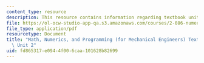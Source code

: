 ```yaml
---
content_type: resource
description: This resource contains information regarding textbook unit 2.
file: https://ol-ocw-studio-app-qa.s3.amazonaws.com/courses/2-086-numerical-computation-for-mechanical-engineers-spring-2013/fd865317e0944f006caa101628b82699_MIT2_086S13_Unit2_Textbook.pdf
file_type: application/pdf
resourcetype: Document
title: "Math, Numerics, and Programming (for Mechanical Engineers) Textbook \u2013\
  \ Unit 2"
uid: fd865317-e094-4f00-6caa-101628b82699
---
```

